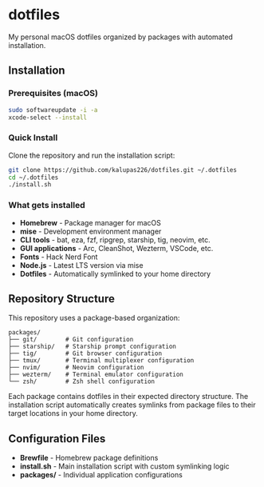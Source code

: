 # dotfiles

My personal macOS dotfiles organized by packages with automated installation.

## Installation

### Prerequisites (macOS)
```bash
sudo softwareupdate -i -a
xcode-select --install
```

### Quick Install
Clone the repository and run the installation script:

```bash
git clone https://github.com/kalupas226/dotfiles.git ~/.dotfiles
cd ~/.dotfiles
./install.sh
```

### What gets installed
- **Homebrew** - Package manager for macOS
- **mise** - Development environment manager
- **CLI tools** - bat, eza, fzf, ripgrep, starship, tig, neovim, etc.
- **GUI applications** - Arc, CleanShot, Wezterm, VSCode, etc.
- **Fonts** - Hack Nerd Font
- **Node.js** - Latest LTS version via mise
- **Dotfiles** - Automatically symlinked to your home directory

## Repository Structure

This repository uses a package-based organization:

```
packages/
├── git/        # Git configuration
├── starship/   # Starship prompt configuration  
├── tig/        # Git browser configuration
├── tmux/       # Terminal multiplexer configuration
├── nvim/       # Neovim configuration
├── wezterm/    # Terminal emulator configuration
└── zsh/        # Zsh shell configuration
```

Each package contains dotfiles in their expected directory structure. The installation script automatically creates symlinks from package files to their target locations in your home directory.

## Configuration Files

- **Brewfile** - Homebrew package definitions
- **install.sh** - Main installation script with custom symlinking logic
- **packages/** - Individual application configurations

